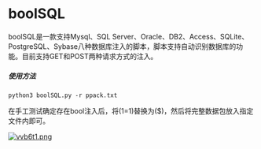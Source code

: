 # boolSQL

boolSQL是一款支持Mysql、SQL Server、Oracle、DB2、Access、SQLite、PostgreSQL、Sybase八种数据库注入的脚本，脚本支持自动识别数据库的功能。目前支持GET和POST两种请求方式的注入。
##### 使用方法
```
python3 boolSQL.py -r ppack.txt
```
在手工测试确定存在bool注入后，将(1=1)替换为($)，然后将完整数据包放入指定文件内即可。

[![vvb6t1.png](https://s1.ax1x.com/2022/09/14/vvb6t1.png)](https://imgse.com/i/vvb6t1)